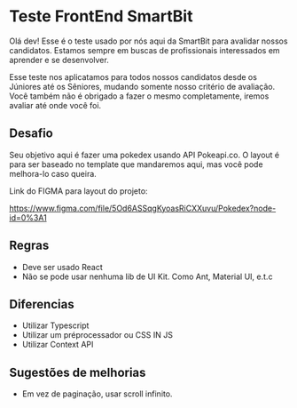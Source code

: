 # Teste FrontEnd SmartBit

Olá dev! Esse é o teste usado por nós aqui da SmartBit para avalidar nossos candidatos. Estamos sempre em buscas de profissionais interessados em aprender e se desenvolver.

Esse teste nos aplicatamos para todos nossos candidatos desde os Júniores até os Sêniores, mudando somente nosso critério de avaliação. Você também não é obrigado a fazer o mesmo completamente, iremos avaliar até onde você foi.

##  Desafio

Seu objetivo aqui é fazer uma pokedex usando API Pokeapi.co. O layout é para ser baseado no template que mandaremos aqui, mas você pode melhora-lo caso queira.

Link do FIGMA para layout do projeto:

https://www.figma.com/file/5Od6ASSqgKyoasRiCXXuvu/Pokedex?node-id=0%3A1

## Regras

- Deve ser usado React
- Não se pode usar nenhuma lib de UI Kit. Como Ant, Material UI, e.t.c

## Diferencias

- Utilizar Typescript
- Utilizar um préprocessador ou CSS IN JS
- Utilizar Context API

## Sugestões de melhorias

- Em vez de paginação, usar scroll infinito.
